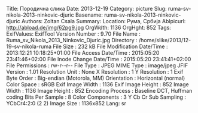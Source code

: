 Title: Породична слика
Date: 2013-12-19
Category: picture
Slug: ruma-sv-nikola-2013-ninkovic-djuric
Basename: ruma-sv-nikola-2013-ninkovic-djuric
Authors: Zoltan Csala
Summary:
Location: Рума, Србија
Ablpicurl: http://abload.de/img/62pg9.jpg
OrgWdth: 1136
OrgHght: 852
Tags:
ExifValues: ExifTool Version Number : 9.70
            File Name : Ruma_sv_Nikola_2013_Ninkovic_Djuric.jpg
            Directory : /home/slike/2013/12-19-sv-nikola-ruma
            File Size : 232 kB
            File Modification Date/Time : 2013:12:21 10:18:25+01:00
            File Access Date/Time : 2015:05:20 23:41:46+02:00
            File Inode Change Date/Time : 2015:05:20 23:41:41+02:00
            File Permissions : rw-r--r--
            File Type : JPEG
            MIME Type : image/jpeg
            JFIF Version : 1.01
            Resolution Unit : None
            X Resolution : 1
            Y Resolution : 1
            Exif Byte Order : Big-endian (Motorola, MM)
            Orientation : Horizontal (normal)
            Color Space : sRGB
            Exif Image Width : 1136
            Exif Image Height : 852
            Image Width : 1136
            Image Height : 852
            Encoding Process : Baseline DCT, Huffman coding
            Bits Per Sample : 8
            Color Components : 3
            Y Cb Cr Sub Sampling : YCbCr4:2:0 (2 2)
            Image Size : 1136x852
Lang: sr

